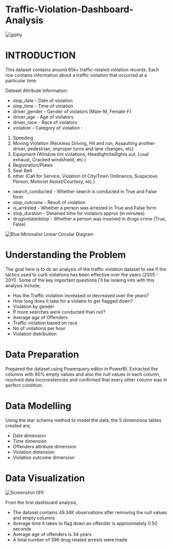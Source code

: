 # Traffic-Violation-Dashboard-Analysis

![giphy](https://user-images.githubusercontent.com/83877492/151152512-4c50fd44-8102-4cbb-ac42-7c262c4f595d.gif)


# INTRODUCTION
This dataset contains around 65k+ traffic-related violation records. Each row contains information about a traffic violation that occurred at a particular time. 

Dataset Attribute Information:

- stop_date - Date of violation
- stop_time - Time of violation
- driver_gender - Gender of violators (Male-M, Female-F)
- driver_age - Age of violators
- driver_race - Race of violators
- violation - Category of violation :
1. Speeding
2. Moving Violation (Reckless Driving, Hit and run, Assaulting another driver, pedestrian, improper turns and lane changes, etc)
3. Equipment (Window tint violations, Headlight/taillights out, Loud exhaust, Cracked windshield, etc.)
4. Registration/Plates
5. Seat Belt
6. other (Call for Service, Violation of City/Town Ordinance, Suspicious Person, Motorist Assist/Courtesy, etc.)

- search_conducted - Whether search is conducted in True and False form
- stop_outcome - Result of violation
- is_arrested - Whether a person was arrested in True and False form
- stop_duration - Detained time for violators approx (in minutes)
- drugsrelatedstop - Whether a person was involved in drugs crime (True, False)


![Blue Minimalist Linear Circular Diagram](https://user-images.githubusercontent.com/83877492/151156226-cccbf0f7-ec3f-4652-a801-ae3760df8cdb.png)

# Understanding the Problem 

The goal here is to do an analysis of the traffic violation dataset to see if the tactics used to curb violations has been effective over the years (2005 - 2011). Some of the key important questions I'll be looking into with this analysis include;
- Has the Traffic violation increased or decreased over the years?
- How long does it take for a violator to get flagged down?
- Violation by gender
- If more searches were conducted than not?
- Average age of Offenders
- Traffic violation based on race
- No of violations per hour
- Violation distribution

# Data Preparation

Prepared the dataset using Powerquery editor in PowerBI. Extracted the columns with 90% empty values and also the null values in each column, resolved data inconsistencies and confirmed that every other column was in perfect condition.


# Data Modelling

Using the star schema method to model the data, the 5 dimensions tables created are;
- Date dimension 
- Time dimension
- Offenders attribute dimension
- Violation dimension
- Violation outcome dimension 

# Data Visualization 

![Screenshot (91)](https://user-images.githubusercontent.com/83877492/151516544-ce30bab7-a61c-41bb-ad8b-1883b372b032.png)

From the first dashboard analysis, 
- The dataset contains 49.34K observations after removing the null values and empty columns
- Average time it takes to flag down an offender is approximately 0.50 seconds
- Average age of offenders is 34 years 
- A total number of 396 drug related arrests were made 
